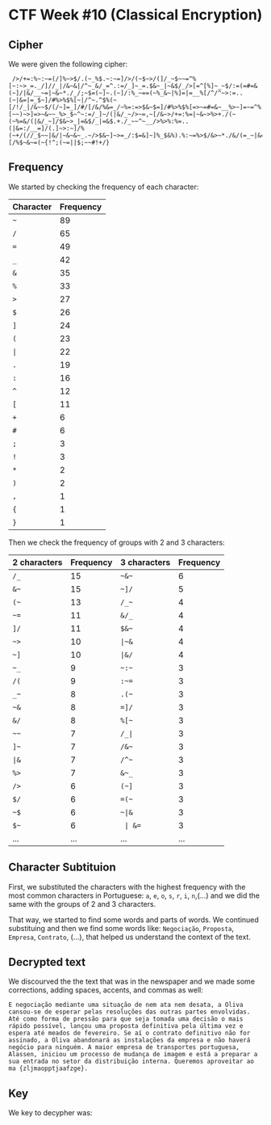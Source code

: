 # CTF Week #10 (Classical Encryption)

## Cipher
We were given the following cipher:

```
 />/+=:%~:~=(/]%~>$/.(~_%$.~:~=]/>/(~$~>/(]/_~$~~=^%[~:~>_=._/]//_|/&~&|/^~_&/_=^.:=/_]~_=.$&~_|~&$/_/>[=^[%]~_~$/:=(=#=&(~]/|&/__~=|~&~*./_/;~$=(~]~.(~]/:%_~==(~%_&~|%]=|=__%[/^/^~>:=..(~|&=|=_$~]/#%>%$%[~|/^~.^$%(~[/!/_|/&~~$/(/~]=_]/#/[/&/%&=_/~%=:=>$&~$=]/#%>%$%[=>~=#=&~__%>~]=~=^%[~~)~>]=>~&~~_%>_$~^~:=/_]~/(|&/_~/>~=,~[/&~>/+=:%=|~&~>%>+./(~(~%=&/(|&/_~]/$&~>_|=&$/_|=&$.+./_~~^~__/>%>%:%=..(|&=:/__=]/(.]~>:~]/%(~+/(//_$~~|&/|~&~&~_.~/>$&~]~>=_/:$=&]~]%_$&%).%:~=%>$/&>~*./&/(=_~|&=[/%$~&~=(~{!^;(~=||$;~~#!+/}
 ```

## Frequency
We started by checking the frequency of each character:

| Character | Frequency |
|-----------|-----------|
| ```~```   | 89        |
| ```/```   | 65        |
| ```=```   | 49        |
| ```_```   | 42        |
| ```&```   | 35        |
| ```%```   | 33        |
| ```>```   | 27        |
| ```$```   | 26        |
| ```]```   | 24        |
| ```(```   | 23        |
| ````\|````   | 22        |
| ```.```   | 19        |
| ```:```   | 16        |
| ```^```   | 12        |
| ```[```   | 11        |
| ```+```   | 6         |
| ```#```   | 6         |
| ```;```   | 3         |
| ```!```   | 3         |
| ```*```   | 2         |
| ```)```   | 2         |
| ```,```   | 1         |
| ```{```   | 1         |
| ```}```   | 1         |

Then we check the frequency of groups with 2 and 3 characters:

| 2 characters   | Frequency | 3 characters   | Frequency |
|-----------|----------|----------|----------|
| ```/_```  | 15       | ```~&~``` | 6        |
| ```&~```  | 15       | ```~]/``` | 5        |
| ```(~```  | 13       | ```/_~``` | 4        |
| ```~=```  | 11       | ```&/_``` | 4        |
| ```]/```  | 11       | ```$&~``` | 4        |
| ```~>```  | 10       | ```\|~&``` | 4        |
| ```~]```  | 10       | ```\|&/``` | 4        |
| ```~_```  | 9        | ```~:~``` | 3        |
| ```/(```  | 9        | ```:~=``` | 3        |
| ```_~```  | 8        | ```.(~``` | 3        |
| ```~&```  | 8        | ```=]/``` | 3        |
| ```&/```  | 8        | ```%[~``` | 3        |
| ```~~```  | 7        | ```/_\|``` | 3        |
| ```]~```  | 7        | ```/&~``` | 3        |
| ```\|&```  | 7        | ```/^~``` | 3        |
| ```%>```  | 7        | ```&~_``` | 3        |
| ```/>```  | 6        | ```(~]``` | 3        |
| ```$/```  | 6        | ```=(~``` | 3        |
| ```~$```  | 6        | ```~\|&``` | 3        |
| ```$~```  | 6        | ``` \| &=``` | 3      |
|...|...|...|...|

## Character Subtituion

First, we substituted the characters with the highest frequency with the most common characters in Portuguese: ```a```, ```e```, ```o```, ```s```, ```r```, ```i```, ```n```,(...) and we did the same with the groups of 2 and 3 characters.

That way, we started to find some words and parts of words. We continued substituing and then we find some words like: ```Negociação```, ```Proposta```, ```Empresa```, ```Contrato```, (...), that helped us understand the context of the text.

## Decrypted text

We discourved the the text that was in the newspaper and we made some corrections, adding spaces, accents, and commas as well:
```
E negociação mediante uma situação de nem ata nem desata, a Oliva cansou-se de esperar pelas resoluções das outras partes envolvidas. Até como forma de pressão para que seja tomada uma decisão o mais rápido possível, lançou uma proposta definitiva pela última vez e espera até meados de fevereiro. Se aí o contrato definitivo não for assinado, a Oliva abandonará as instalações da empresa e não haverá negócio para ninguém. A maior empresa de transportes portuguesa, Alassen, iniciou um processo de mudança de imagem e está a preparar a sua entrada no setor da distribuição interna. Queremos aproveitar ao ma {zljmaopptjaafzge}.
```
## Key

We key to decypher was:
